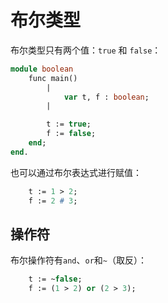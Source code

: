 
布尔类型
============

布尔类型只有两个值：`true` 和 `false`：

```pascal
module boolean
	func main()
		|
			var t, f : boolean;
		|

		t := true;
		f := false;
	end;
end.
```

也可以通过布尔表达式进行赋值：

``` pascal
	t := 1 > 2;
	f := 2 # 3;
```

操作符
-----

布尔操作符有`and`、`or`和`~`（取反）：

```pascal
	t := ~false;
	f := (1 > 2) or (2 > 3);
```
